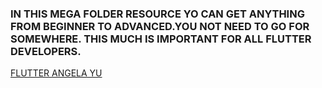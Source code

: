 ### IN THIS MEGA FOLDER RESOURCE YO CAN GET ANYTHING FROM BEGINNER TO ADVANCED.YOU NOT NEED TO GO FOR SOMEWHERE. THIS MUCH IS IMPORTANT FOR  ALL FLUTTER DEVELOPERS.

[FLUTTER ANGELA YU](https://mega.nz/folder/n8YDnIiA#E15euUFgJLURm_CxhrUKTQ/folder/u9xyFLYR)

